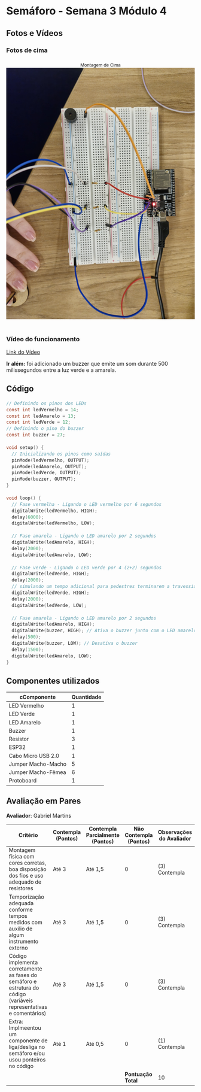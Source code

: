 # Semáforo - Semana 3 Módulo 4

## Fotos e Vídeos 

### Fotos de cima 

<div align="center">
<sub>Montagem de Cima <a href="#c6"></a></sub> </br>
<img src="assets/semaforo1.jpg"><br>
</div><br>

### Vídeo do funcionamento

[Link do Vídeo](https://drive.google.com/file/d/1H-4sAEoYshZIeEOcop9H_nndCN6CIlvT/view?usp=sharing)

**Ir além:** foi adicionado um buzzer que emite um som durante 500 milissegundos entre a luz verde e a amarela. 

## Código

```c
// Definindo os pinos dos LEDs
const int ledVermelho = 14;
const int ledAmarelo = 13;
const int ledVerde = 12;
// Definindo o pino do buzzer
const int buzzer = 27;

void setup() {
  // Inicializando os pinos como saídas
  pinMode(ledVermelho, OUTPUT);
  pinMode(ledAmarelo, OUTPUT);
  pinMode(ledVerde, OUTPUT);
  pinMode(buzzer, OUTPUT); 
}

void loop() {
  // Fase vermelha - Ligando o LED vermelho por 6 segundos
  digitalWrite(ledVermelho, HIGH);
  delay(6000);
  digitalWrite(ledVermelho, LOW);
  
  // Fase amarela - Ligando o LED amarelo por 2 segundos
  digitalWrite(ledAmarelo, HIGH);
  delay(2000);
  digitalWrite(ledAmarelo, LOW);

  // Fase verde - Ligando o LED verde por 4 (2+2) segundos
  digitalWrite(ledVerde, HIGH);
  delay(2000);
  // simulando um tempo adicional para pedestres terminarem a travessia
  digitalWrite(ledVerde, HIGH);
  delay(2000);
  digitalWrite(ledVerde, LOW);
    
  // Fase amarela - Ligando o LED amarelo por 2 segundos
  digitalWrite(ledAmarelo, HIGH);
  digitalWrite(buzzer, HIGH); // Ativa o buzzer junto com o LED amarelo
  delay(500);
  digitalWrite(buzzer, LOW); // Desativa o buzzer
  delay(1500);
  digitalWrite(ledAmarelo, LOW);
}
```

## Componentes utilizados 

| cComponente  | Quantidade |
| ------------ | ---------- |
| LED Vermelho  | 1 |
| LED Verde  | 1 |
| LED Amarelo  | 1 |
| Buzzer  | 1 |
| Resistor  | 3 |
| ESP32  | 1 |
| Cabo  Micro USB 2.0  | 1 |
| Jumper Macho-Macho  | 5 |
| Jumper Macho-Fêmea  | 6 |
| Protoboard  | 1 |

## Avaliação em Pares

**Avaliador**: Gabriel Martins

| Critério                                                                                                 | Contempla (Pontos) | Contempla Parcialmente (Pontos) | Não Contempla (Pontos) | Observações do Avaliador |
|---------------------------------------------------------------------------------------------------------|--------------------|----------------------------------|--------------------------|---------------------------|
| Montagem física com cores corretas, boa disposição dos fios e uso adequado de resistores                | Até 3              | Até 1,5                            | 0                        | (3) Contempla  |
| Temporização adequada conforme tempos medidos com auxílio de algum instrumento externo                  | Até 3              | Até 1,5                          | 0                        | (3) Contempla |
| Código implementa corretamente as fases do semáforo e estrutura do código (variáveis representativas e comentários) | Até 3              | Até 1,5                          | 0                        | (3) Contempla |
| Extra: Implmeentou um componente de liga/desliga no semáforo e/ou usou ponteiros no código | Até 1              |  Até 0,5                         | 0                        | (1) Contempla |
|  |                                                             |  | **Pontuação Total** | 10 |

